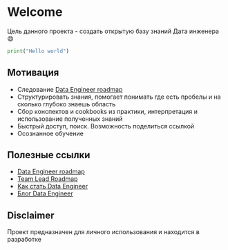 # Welcome

Цель данного проекта - создать открытую базу знаний Дата инженера :smile: 

```python
print("Hello world")
```

## Мотивация

* Следование [Data Engineer roadmap](https://github.com/datastacktv/data-engineer-roadmap)
* Структурировать знания, помогает понимать где есть пробелы и на сколько глубоко знаешь область
* Сбор конспектов и cookbooks из практики, интерпретация и использование полученных знаний
* Быстрый доступ, поиск. Возможность поделиться ссылкой
* Осознанное обучение

## Полезные ссылки

* [Data Engineer roadmap](https://github.com/datastacktv/data-engineer-roadmap)
* [Team Lead Roadmap](https://tlroadmap.io/)
* [Как стать Data Engineer](https://khashtamov.com/ru/data-engineer/)
* [Блог Data Engineer](https://luminousmen.com/)

## Disclaimer

Проект предназначен для личного использования и находится в разработке
